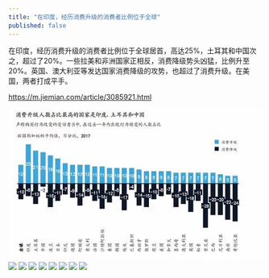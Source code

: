 ```yaml
---
title: "在印度，经历消费升级的消费者比例位于全球"
published: false
---
```

在印度，经历消费升级的消费者比例位于全球居首，高达25%，土耳其和中国次之，超过了20%。一些拉美和非洲国家正相反，消费降级势头凶猛，比例升至20%。英国、澳大利亚等发达国家消费降级的攻势，也超过了消费升级。在美国，两者打成平手。

https://m.jiemian.com/article/3085921.html

![](./1.jpg)
![](./2.jpg)
![](./3.jpg)
![](./4.jpg)
![](./5.jpg)
![](./6.jpg)
![](./7.jpg)
![](./8.jpg)
![](./9.jpg)
